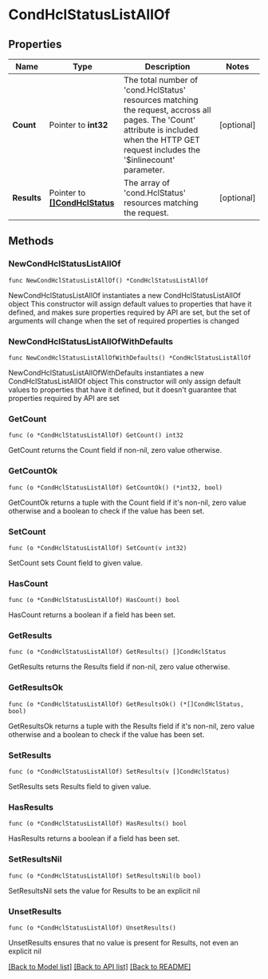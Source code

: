 # CondHclStatusListAllOf

## Properties

Name | Type | Description | Notes
------------ | ------------- | ------------- | -------------
**Count** | Pointer to **int32** | The total number of &#39;cond.HclStatus&#39; resources matching the request, accross all pages. The &#39;Count&#39; attribute is included when the HTTP GET request includes the &#39;$inlinecount&#39; parameter. | [optional] 
**Results** | Pointer to [**[]CondHclStatus**](cond.HclStatus.md) | The array of &#39;cond.HclStatus&#39; resources matching the request. | [optional] 

## Methods

### NewCondHclStatusListAllOf

`func NewCondHclStatusListAllOf() *CondHclStatusListAllOf`

NewCondHclStatusListAllOf instantiates a new CondHclStatusListAllOf object
This constructor will assign default values to properties that have it defined,
and makes sure properties required by API are set, but the set of arguments
will change when the set of required properties is changed

### NewCondHclStatusListAllOfWithDefaults

`func NewCondHclStatusListAllOfWithDefaults() *CondHclStatusListAllOf`

NewCondHclStatusListAllOfWithDefaults instantiates a new CondHclStatusListAllOf object
This constructor will only assign default values to properties that have it defined,
but it doesn't guarantee that properties required by API are set

### GetCount

`func (o *CondHclStatusListAllOf) GetCount() int32`

GetCount returns the Count field if non-nil, zero value otherwise.

### GetCountOk

`func (o *CondHclStatusListAllOf) GetCountOk() (*int32, bool)`

GetCountOk returns a tuple with the Count field if it's non-nil, zero value otherwise
and a boolean to check if the value has been set.

### SetCount

`func (o *CondHclStatusListAllOf) SetCount(v int32)`

SetCount sets Count field to given value.

### HasCount

`func (o *CondHclStatusListAllOf) HasCount() bool`

HasCount returns a boolean if a field has been set.

### GetResults

`func (o *CondHclStatusListAllOf) GetResults() []CondHclStatus`

GetResults returns the Results field if non-nil, zero value otherwise.

### GetResultsOk

`func (o *CondHclStatusListAllOf) GetResultsOk() (*[]CondHclStatus, bool)`

GetResultsOk returns a tuple with the Results field if it's non-nil, zero value otherwise
and a boolean to check if the value has been set.

### SetResults

`func (o *CondHclStatusListAllOf) SetResults(v []CondHclStatus)`

SetResults sets Results field to given value.

### HasResults

`func (o *CondHclStatusListAllOf) HasResults() bool`

HasResults returns a boolean if a field has been set.

### SetResultsNil

`func (o *CondHclStatusListAllOf) SetResultsNil(b bool)`

 SetResultsNil sets the value for Results to be an explicit nil

### UnsetResults
`func (o *CondHclStatusListAllOf) UnsetResults()`

UnsetResults ensures that no value is present for Results, not even an explicit nil

[[Back to Model list]](../README.md#documentation-for-models) [[Back to API list]](../README.md#documentation-for-api-endpoints) [[Back to README]](../README.md)


